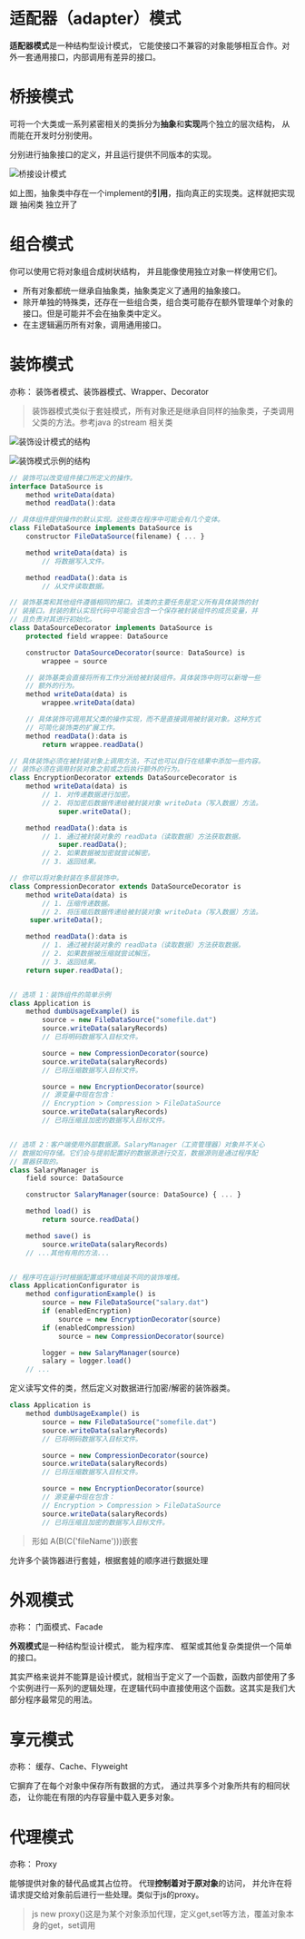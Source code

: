 # 适配器（adapter）模式

**适配器模式**是一种结构型设计模式， 它能使接口不兼容的对象能够相互合作。对外一套通用接口，内部调用有差异的接口。

# 桥接模式

可将一个大类或一系列紧密相关的类拆分为**抽象**和**实现**两个独立的层次结构， 从而能在开发时分别使用。

分别进行抽象接口的定义，并且运行提供不同版本的实现。

![桥接设计模式](https://refactoringguru.cn/images/patterns/diagrams/bridge/structure-zh.png)

如上图，抽象类中存在一个implement的**引用**，指向真正的实现类。这样就把实现 跟 抽闲类 独立开了



# 组合模式

 你可以使用它将对象组合成树状结构， 并且能像使用独立对象一样使用它们。

- 所有对象都统一继承自抽象类，抽象类定义了通用的抽象接口。
- 除开单独的特殊类，还存在一些组合类，组合类可能存在额外管理单个对象的接口。但是可能并不会在抽象类中定义。
- 在主逻辑遍历所有对象，调用通用接口。

# 装饰模式

亦称： 装饰者模式、装饰器模式、Wrapper、Decorator

> 装饰器模式类似于套娃模式，所有对象还是继承自同样的抽象类，子类调用父类的方法。参考java 的stream 相关类

![装饰设计模式的结构](https://refactoringguru.cn/images/patterns/diagrams/decorator/structure.png)



![装饰模式示例的结构](https://refactoringguru.cn/images/patterns/diagrams/decorator/example.png)

```js
// 装饰可以改变组件接口所定义的操作。
interface DataSource is
    method writeData(data)
    method readData():data

// 具体组件提供操作的默认实现。这些类在程序中可能会有几个变体。
class FileDataSource implements DataSource is
    constructor FileDataSource(filename) { ... }

    method writeData(data) is
        // 将数据写入文件。

    method readData():data is
        // 从文件读取数据。

// 装饰基类和其他组件遵循相同的接口。该类的主要任务是定义所有具体装饰的封
// 装接口。封装的默认实现代码中可能会包含一个保存被封装组件的成员变量，并
// 且负责对其进行初始化。
class DataSourceDecorator implements DataSource is
    protected field wrappee: DataSource

    constructor DataSourceDecorator(source: DataSource) is
        wrappee = source

    // 装饰基类会直接将所有工作分派给被封装组件。具体装饰中则可以新增一些
    // 额外的行为。
    method writeData(data) is
        wrappee.writeData(data)

    // 具体装饰可调用其父类的操作实现，而不是直接调用被封装对象。这种方式
    // 可简化装饰类的扩展工作。
    method readData():data is
        return wrappee.readData()

// 具体装饰必须在被封装对象上调用方法，不过也可以自行在结果中添加一些内容。
// 装饰必须在调用封装对象之前或之后执行额外的行为。
class EncryptionDecorator extends DataSourceDecorator is
    method writeData(data) is
        // 1. 对传递数据进行加密。
        // 2. 将加密后数据传递给被封装对象 writeData（写入数据）方法。
		    super.writeData();

    method readData():data is
        // 1. 通过被封装对象的 readData（读取数据）方法获取数据。
    		super.readData();
        // 2. 如果数据被加密就尝试解密。
        // 3. 返回结果。

// 你可以将对象封装在多层装饰中。
class CompressionDecorator extends DataSourceDecorator is
    method writeData(data) is
        // 1. 压缩传递数据。
        // 2. 将压缩后数据传递给被封装对象 writeData（写入数据）方法。
     super.writeData();

    method readData():data is
        // 1. 通过被封装对象的 readData（读取数据）方法获取数据。
        // 2. 如果数据被压缩就尝试解压。
        // 3. 返回结果。
    return super.readData();


// 选项 1：装饰组件的简单示例
class Application is
    method dumbUsageExample() is
        source = new FileDataSource("somefile.dat")
        source.writeData(salaryRecords)
        // 已将明码数据写入目标文件。

        source = new CompressionDecorator(source)
        source.writeData(salaryRecords)
        // 已将压缩数据写入目标文件。

        source = new EncryptionDecorator(source)
        // 源变量中现在包含：
        // Encryption > Compression > FileDataSource
        source.writeData(salaryRecords)
        // 已将压缩且加密的数据写入目标文件。


// 选项 2：客户端使用外部数据源。SalaryManager（工资管理器）对象并不关心
// 数据如何存储。它们会与提前配置好的数据源进行交互，数据源则是通过程序配
// 置器获取的。
class SalaryManager is
    field source: DataSource

    constructor SalaryManager(source: DataSource) { ... }

    method load() is
        return source.readData()

    method save() is
        source.writeData(salaryRecords)
    // ...其他有用的方法...


// 程序可在运行时根据配置或环境组装不同的装饰堆桟。
class ApplicationConfigurator is
    method configurationExample() is
        source = new FileDataSource("salary.dat")
        if (enabledEncryption)
            source = new EncryptionDecorator(source)
        if (enabledCompression)
            source = new CompressionDecorator(source)

        logger = new SalaryManager(source)
        salary = logger.load()
    // ...
```

定义读写文件的类，然后定义对数据进行加密/解密的装饰器类。

```js
class Application is
    method dumbUsageExample() is
        source = new FileDataSource("somefile.dat")
        source.writeData(salaryRecords)
        // 已将明码数据写入目标文件。

        source = new CompressionDecorator(source)
        source.writeData(salaryRecords)
        // 已将压缩数据写入目标文件。

        source = new EncryptionDecorator(source)
        // 源变量中现在包含：
        // Encryption > Compression > FileDataSource
        source.writeData(salaryRecords)
        // 已将压缩且加密的数据写入目标文件。
```

> 形如 A(B(C('fileName')))嵌套

允许多个装饰器进行套娃，根据套娃的顺序进行数据处理

# 外观模式

亦称： 门面模式、Facade

**外观模式**是一种结构型设计模式， 能为程序库、 框架或其他复杂类提供一个简单的接口。

其实严格来说并不能算是设计模式，就相当于定义了一个函数，函数内部使用了多个实例进行一系列的逻辑处理，在逻辑代码中直接使用这个函数。这其实是我们大部分程序最常见的用法。

# 享元模式

亦称： 缓存、Cache、Flyweight

它摒弃了在每个对象中保存所有数据的方式， 通过共享多个对象所共有的相同状态， 让你能在有限的内存容量中载入更多对象。

# 代理模式

亦称： Proxy

 能够提供对象的替代品或其占位符。 代理**控制着对于原对象**的访问， 并允许在将请求提交给对象前后进行一些处理。类似于js的proxy。

> js new proxy()这是为某个对象添加代理，定义get,set等方法，覆盖对象本身的get，set调用

